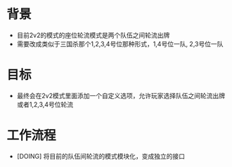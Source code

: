 # 背景
- 目前2v2的模式的座位轮流模式是两个队伍之间轮流出牌
- 需要改成类似于三国杀那个1,2,3,4号位那种形式，1,4号位一队, 2,3号位一队

# 目标
- 最终会在2v2模式里面添加一个自定义选项，允许玩家选择队伍之间轮流出牌或者1,2,3,4号位轮流

# 工作流程
- [DOING] 将目前的队伍间轮流的模式模块化，变成独立的接口